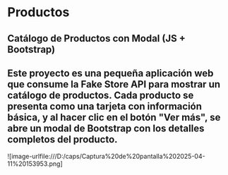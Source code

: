 # Productos
Catálogo de Productos con Modal (JS + Bootstrap)
---
Este proyecto es una pequeña aplicación web que consume la Fake Store API para mostrar un catálogo de productos. Cada producto se presenta como una tarjeta con información básica, y al hacer clic en el botón "Ver más", se abre un modal de Bootstrap con los detalles completos del producto.
---
![image-urlfile:///D:/caps/Captura%20de%20pantalla%202025-04-11%20153953.png]
